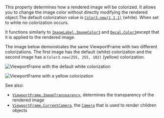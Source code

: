 This property determines how a rendered image will be colorized. It allows
you to change the image color without directly modifying the rendered
object.The default colorization value is
[`Color3.new(1,1,1)`](https://create.roblox.com/docs/reference/engine/datatypes/Color3) (white). When set to white no
colorization occurs.

It functions similarly to [`ImageLabel.ImageColor3`](https://create.roblox.com/docs/reference/engine/classes/ImageLabel#ImageColor3) and
[`Decal.Color3`](https://create.roblox.com/docs/reference/engine/classes/Decal#Color3)except that it is applied to the rendered image.

The image below demonstrates the same ViewportFrame with two different
colorizations. The first image has the default (white) colorization and
the second image has a `Color3.new(255, 255, 102)` (yellow) colorization.

![ViewportFrame with the default white colorization](https://prod.docsiteassets.roblox.com/assets/legacy/Screen_Shot_2019-02-09_at_8.03.48_PM.png)

![ViewportFrame with a yellow colorization](https://prod.docsiteassets.roblox.com/assets/legacy/Screen_Shot_2019-02-09_at_8.08.58_PM.png)

See also:

- [`ViewportFrame.ImageTransparency`](https://create.roblox.com/docs/reference/engine/classes/ViewportFrame#ImageTransparency), determines the transparency of
the rendered image
- [`ViewportFrame.CurrentCamera`](https://create.roblox.com/docs/reference/engine/classes/ViewportFrame#CurrentCamera), the [`Camera`](https://create.roblox.com/docs/reference/engine/classes/Camera) that is used to
render children objects